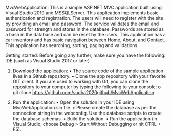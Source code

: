 MvcWebApplication:
This is a simple ASP.NET MVC application built using Visual Studio 2019 and MSSQLServer. This application implements basic authentication and registration. The users will need to register with the site by providing an email and password. The service validates the email and password for strength and stores in the database. Passwords are stored as a hash in the database and can be reset by the users. This application has a car inventory and has basic navigation between Home, About, and Contact.  This application has searching, sorting, paging and validations.

Getting started:
Before going any further, make sure you have the following:
IDE (such as Visual Studio 2017 or later)

1. Download the application:
•	The source code of the sample application lives in a Github repository.
•	Clone the app repository with your favorite GIT client. If you are used to working with Git, you can clone the repository to your computer by typing the following to your console:
o	git clone https://github.com/sudha2020github/MvcWebApplication

2. Run the application:
•	Open the solution in your IDE using MvcWebApplication.sln file.
•	Please create the database as per the connection string in the webconfig. Use the database scripts to create the database schemas.
•	Build the solution.
•	Run the application (in Visual Studio, choose Debug > Start Without Debugging or hit CTRL + F5).  


